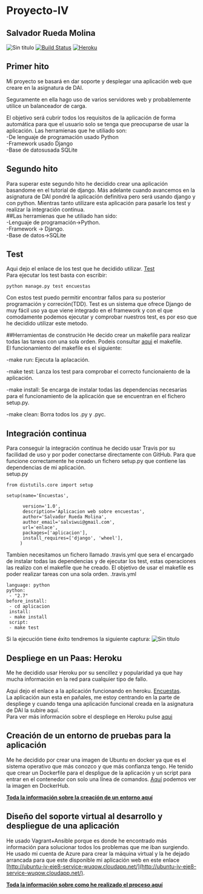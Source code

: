 # Proyecto-IV
## Salvador Rueda Molina
![Sin titulo](https://travis-ci.org/srmf9/Proyecto-IV.svg?branch=master) [![Build Status](https://snap-ci.com/srmf9/Proyecto-IV/branch/master/build_image)](https://snap-ci.com/srmf9/Proyecto-IV/branch/master) [![Heroku](https://www.herokucdn.com/deploy/button.png)](http://encuesta.herokuapp.com/)   
## Primer hito
Mi proyecto se basará en dar soporte y desplegar  una aplicación web que creare en la asignatura de DAI.

Seguramente en ella hago uso de varios servidores web y probablemente  utilice un balanceador de carga.

El objetivo será cubrir todos los requisitos de la aplicación de forma automática para que el usuario solo se tenga que preocuparse de usar la aplicación.
Las herramienas que he utiliado son:     
-De lenguaje de programación usado Python    
-Framework usado Django  
-Base de datosusada SQLite  

## Segundo hito  
 Para superar este segundo hito he decidido crear una aplicación basandome en el tutorial de django. Más adelante cuando avancemos en la asignatura de DAI pondré la aplicación definitiva pero será usando django y con python. Mientras tanto utilizare esta aplicación para pasarle los test y realizar la integración continua.  
##Las herramienas que he utiliado han sido:  
-Lenguaje de programación->Python.  
-Framework -> Django.  
-Base de datos->SQLite

## Test 
Aqui dejo el enlace de los test que he decidido utilizar. [Test](aplicacion/encuestas/test.py)  
Para ejecutar los test basta con escribir:   
~~~
python manage.py test encuestas 
~~~
Con estos test puedo permitir encontrar fallos para su posterior programación y correción(TDD).
Test es un sistema que ofrece Django de muy fácil uso ya que viene integrado en el framework y con el que comodamente podemos ejecutar y comprobar nuestros test, es por eso que he decidido utilizar este metodo. 

##Herramientas de construción
He decido crear un makefile para realizar todas las tareas con una sola orden. Podeis consultar [aqui](aplicacion/encuestas/Makefile) el makefile.  
El funcionamiento del makefile es el siguiente:  
  
-make run: Ejecuta la aplacación.  

-make test: Lanza los test para comprobar el correcto funcionaiento de la aplicación.  

-make install: Se encarga de instalar todas las dependencias necesarias para el funcionamiento de la aplicación que se encuentran en el fichero setup.py.   

-make clean: Borra todos los .py y .pyc.
## Integración continua
Para conseguir la integración continua he decido usar Travis por su facilidad de uso y por poder conectarse directamente con GitHub.
Para que funcione correctamente he creado un fichero setup.py que contiene las dependencias de mi aplicación.  
setup.py 
~~~ 
from distutils.core import setup

setup(name='Encuestas',

      version='1.0',
      description='Aplicacion web sobre encuestas',
      author='Salvador Rueda Molina',
      author_email='salviwui@gmail.com',
      url='enlace',
      packages=['aplicacion'],
      install_requires=['django', 'wheel'],
     )
~~~

Tambíen necesitamos un fichero llamado .travis.yml que sera el encargado de instalar todas las dependencias y de ejecutar  los test, estas operaciones las realizo con el makefile que he creado. El objetivo de usar el makefile es poder realizar tareas con una sola orden. 
.travis.yml  
~~~
language: python
python:
 - "2.7"
before_install:
 - cd aplicacion
 install:
 - make install
 script:
 - make test
~~~

Si la ejecución tiene éxito tendremos la siguiente captura:
![Sin titulo](http://i1028.photobucket.com/albums/y349/Salva_Rueda/Eje8_zps3sfezoti.png)  


## Despliege en un Paas: Heroku  

Me he decidido usar Heroku por su sencillez y popularidad ya que hay mucha información en la red para cualquier tipo de fallo.

Aqui dejo el enlace a la aplicación funcionando en heroku. [Encuestas](http://bares-dai.herokuapp.com/).  
La aplicación aun esta en pañales, me estoy centrando en la parte de despliege y  cuando tenga una aplicación funcional creada en la asignatura de DAI la subire aquí.  
Para ver más información sobre el despliege en Heroku pulse [aqui](https://github.com/srmf9/Proyecto-IV/blob/master/documentos/despliege.md)


## Creación de un entorno de pruebas para la aplicación
Me he decidido por crear una imagen de Ubuntu en docker ya que es el sistema operativo que más conozco y que más confianza tengo. He tenido que crear un Dockerfile para el despligue de la aplicación y un script para entrar en el contenedor con solo una línea de comandos.  [Aquí](https://hub.docker.com/r/srmf9/proyecto-iv/) podemos ver la imagen en DockerHub.

[**Toda la información sobre la creación de un entorno aquí**](https://github.com/srmf9/Proyecto-IV/blob/master/documentos/contenedores.md)

## Diseño del soporte virtual al desarrollo y despliegue de una aplicación  

He usado Vagrant+Ansible porque es donde he encontrado más información para solucionar todos los problemas que me iban surgiendo. He usado mi cuenta de Azure para crear la máquina virtual y la he dejado arrancada para que este disponible mi aplicación web en este enlace [http://ubuntu-iv-eje8-service-wuqow.cloudapp.net/](http://ubuntu-iv-eje8-service-wuqow.cloudapp.net/).

[**Toda la información sobre como he realizado el proceso aquí**](https://github.com/srmf9/Proyecto-IV/blob/master/documentos/azure.md)  
